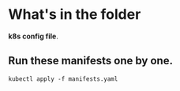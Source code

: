 # What's in the folder
**k8s config file**.

## Run these manifests one by one.
```
kubectl apply -f manifests.yaml
```
